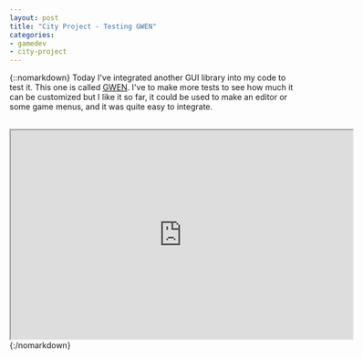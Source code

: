 ```yaml
---
layout: post
title: "City Project - Testing GWEN"
categories:
- gamedev
- city-project
---
```


{::nomarkdown}
Today I've integrated another GUI library into my code to test it. This one is called <a href="http://code.google.com/p/gwen/">GWEN</a>. I've to make more tests to see how much it can be customized but I like it so far, it could be used to make an editor or some game menus, and it was quite easy to integrate. <br /><br /><div style="text-align: center;"><iframe height="367" src="http://www.youtube.com/embed/lWk3N1WN43o" width="600"></iframe></div>
{:/nomarkdown}